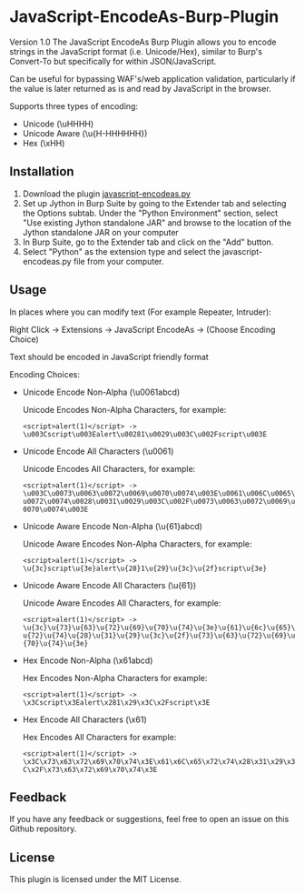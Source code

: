 # JavaScript-EncodeAs-Burp-Plugin
Version 1.0
The JavaScript EncodeAs Burp Plugin allows you to encode strings in the JavaScript format (i.e. Unicode/Hex), similar to Burp's Convert-To but specifically for within JSON/JavaScript.

Can be useful for bypassing WAF's/web application validation, particularly if the value is later returned as is and read by JavaScript in the browser.

Supports three types of encoding:
- Unicode (\uHHHH)
- Unicode Aware (\u{H-HHHHHH})
- Hex (\xHH)
## Installation
1. Download the plugin [javascript-encodeas.py](https://raw.githubusercontent.com/ret2desync/JavaScript-EncodeAs-Burp-Plugin/main/javascript-encodeas.py)
2. Set up Jython in Burp Suite by going to the Extender tab and selecting the Options subtab. Under the "Python Environment" section, select "Use existing Jython standalone JAR" and browse to the location of the Jython standalone JAR on your computer
3. In Burp Suite, go to the Extender tab and click on the "Add" button.
4. Select "Python" as the extension type and select the javascript-encodeas.py file from your computer.

## Usage
In places where you can modify text (For example Repeater, Intruder):

Right Click -> Extensions -> JavaScript EncodeAs -> (Choose Encoding Choice)

Text should be encoded in JavaScript friendly format

Encoding Choices:

* Unicode Encode Non-Alpha (\u0061abcd)

   Unicode Encodes Non-Alpha Characters, for example:

   `<script>alert(1)</script> -> \u003Cscript\u003Ealert\u00281\u0029\u003C\u002Fscript\u003E`

* Unicode Encode All Characters (\\u0061)

   Unicode Encodes All Characters, for example:

   `<script>alert(1)</script> -> \u003C\u0073\u0063\u0072\u0069\u0070\u0074\u003E\u0061\u006C\u0065\u0072\u0074\u0028\u0031\u0029\u003C\u002F\u0073\u0063\u0072\u0069\u0070\u0074\u003E`

* Unicode Aware Encode Non-Alpha (\\u{61}abcd)

   Unicode Aware Encodes Non-Alpha Characters, for example:

   `<script>alert(1)</script> -> \u{3c}script\u{3e}alert\u{28}1\u{29}\u{3c}\u{2f}script\u{3e}`

* Unicode Aware Encode All Characters (\\u{61})

   Unicode Aware Encodes All Characters, for example:

   `<script>alert(1)</script> -> \u{3c}\u{73}\u{63}\u{72}\u{69}\u{70}\u{74}\u{3e}\u{61}\u{6c}\u{65}\u{72}\u{74}\u{28}\u{31}\u{29}\u{3c}\u{2f}\u{73}\u{63}\u{72}\u{69}\u{70}\u{74}\u{3e}`

* Hex Encode Non-Alpha (\\x61abcd)

   Hex Encodes Non-Alpha Characters for example:

   `<script>alert(1)</script> -> \x3Cscript\x3Ealert\x281\x29\x3C\x2Fscript\x3E`

* Hex Encode All Characters (\\x61)

   Hex Encodes All Characters for example:
   
   `<script>alert(1)</script> -> \x3C\x73\x63\x72\x69\x70\x74\x3E\x61\x6C\x65\x72\x74\x28\x31\x29\x3C\x2F\x73\x63\x72\x69\x70\x74\x3E`

## Feedback
If you have any feedback or suggestions, feel free to open an issue on this Github repository.

## License
This plugin is licensed under the MIT License.
